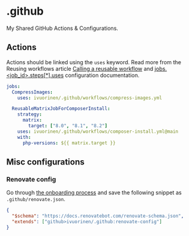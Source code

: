 # .github

My Shared GitHub Actions & Configurations.

## Actions

Actions should be linked using the `uses` keyword. Read more from the Reusing workflows
article [Calling a reusable workflow][reusable] and [jobs.<job_id>.steps[\*].uses][jobs]
configuration documentation.

```yml
jobs:
  CompressImages:
    uses: ivuorinen/.github/workflows/compress-images.yml

  ReusableMatrixJobForComposerInstall:
    strategy:
      matrix:
        target: ["8.0", "8.1", "8.2"]
    uses: ivuorinen/.github/workflows/composer-install.yml@main
    with:
      php-versions: ${{ matrix.target }}
```

## Misc configurations

### Renovate config

Go through [the onboarding process][onboarding] and save
the following snippet as `.github/renovate.json`.

```json
{
  "$schema": "https://docs.renovatebot.com/renovate-schema.json",
  "extends": ["github>ivuorinen/.github:renovate-config"]
}
```

[reusable]: https://docs.github.com/en/actions/using-workflows/reusing-workflows#calling-a-reusable-workflow
[jobs]: https://docs.github.com/en/actions/using-workflows/using-workflows/workflow-syntax-for-github-actions#jobsjob_idstepsuses
[onboarding]: https://docs.renovatebot.com/getting-started/installing-onboarding

